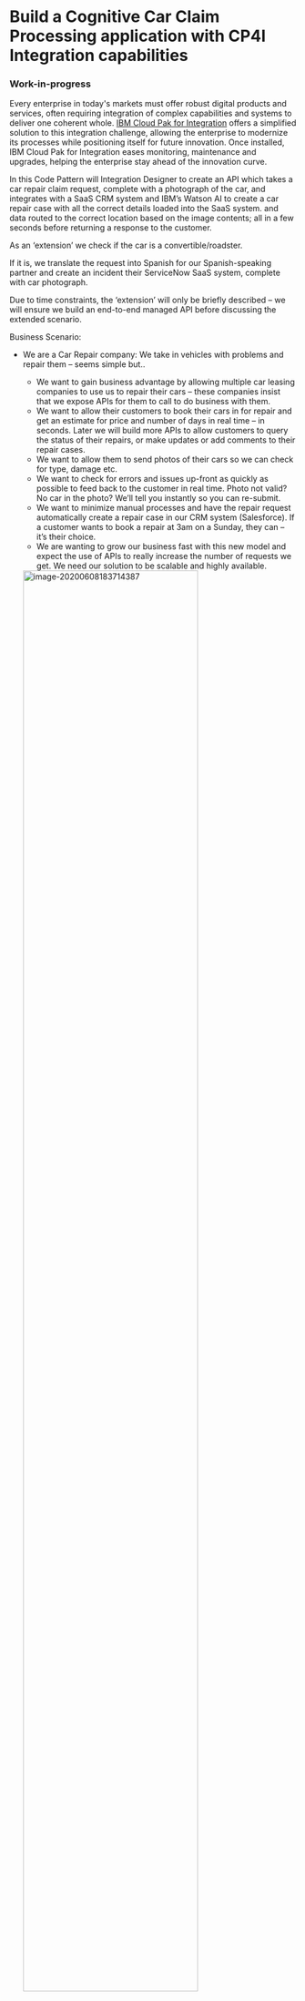 # Build a Cognitive Car Claim Processing application with CP4I Integration capabilities
### Work-in-progress

Every enterprise in today's markets must offer robust digital products and services, often requiring integration of complex capabilities and systems to deliver one coherent whole. [IBM Cloud Pak for Integration](https://cloud.ibm.com/docs/cloud-pak-integration?topic=cloud-pak-integration-getting-started) offers a simplified solution to this integration challenge, allowing the enterprise to modernize its processes while positioning itself for future innovation. Once installed, IBM Cloud Pak for Integration eases monitoring, maintenance and upgrades, helping the enterprise stay ahead of the innovation curve.

In this Code Pattern will Integration Designer to create an API which takes a car repair claim request, complete with a photograph of the car, and integrates with a SaaS CRM system and IBM’s Watson AI to create a car repair case with all the correct details loaded into the SaaS system. and data routed to the correct location based on the image contents; all in a few seconds before returning a response to the customer.

As an ‘extension’ we check if the car is a convertible/roadster.

 If it is, we translate the request into Spanish for our Spanish-speaking partner and create an incident their ServiceNow SaaS system, complete with car photograph.

Due to time constraints, the ‘extension’ will only be briefly described – we will ensure we build an end-to-end managed API before discussing the extended scenario.

Business Scenario:

- We are a Car Repair company: We take in vehicles with problems and repair them – seems simple but..

  - We want to gain business advantage by allowing multiple car leasing companies to use us to repair their cars – these companies insist that we expose APIs for them to call to do business with them.
  - We want to allow their customers to book their cars in for repair and get an estimate for price and number of days in real time – in seconds. Later we will build more APIs to allow customers to query the status of their repairs, or make updates or add comments to their repair cases.
  - We want to allow them to send photos of their cars so we can check for type, damage etc.
  - We want to check for errors and issues up-front as quickly as possible to feed back to the customer in real time. Photo not valid? No car in the photo? We’ll tell you instantly so you can re-submit.
  - We want to minimize manual processes and have the repair request automatically create a repair case in our CRM system (Salesforce). If a customer wants to book a repair at 3am on a Sunday, they can – it’s their choice.
  - We are wanting to grow our business fast with this new model and expect the use of APIs to really increase the number of requests we get. We need our solution to be scalable and highly available.

  <img src="./images/image-20200608183714387.png" alt="image-20200608183714387" width="80%" />



# Architecture

<img src="./images/image-20200605145034827.png" alt="image-20200605145034827" width="67%" />



# Flow

1. User sends car repair request to API (API Connect)
2. User request is forwarded to integration flow
3. Use IBM Watson Visual Recognition to analyze the photo. If it is not a valid picture, Watson will return an error immediately to the user calling the API. Check that Watson can ‘see’ a car in the picture – if not, we will immediately respond back with an error saying ‘There is no car in this picture’ so the error can be corrected immediately.
4. Create a `Case` in Salesforce with the data from the API. This Case is where we store the details and progress of our repair. Also, add an attachment of the photograph to Salesforce so that we have the image stored in our system.
5. Analyze the description of the problem as described by the customer using IBM Watson Tone Analysis. We store this in Salesforce for future reference – if the customer is angry or upset, we may wish to take further action or treat them more carefully.
6. This is an extended scenario, wherein if the car is a specialist car (identified by Visual Recognition Service) it is sent to partner for repair. The partner speaks Spanish and and we'll use IBM Watson language translator to translate our request into Spanish before we send it to them
7. This is an extended scenario as well. Partner uses ServiceNow, not Salesforce so we need to create an incident in their ServiceNow system – automatically
8. Send a response back to the customer with their Salesforce case reference for future enquiries and also an estimate of how long it will take to repair and how much it will cost.



# Watch the Video

[![](http://img.youtube.com/vi/TRzO26kawu4/0.jpg)](https://www.youtube.com/watch?v=TRzO26kawu4)



We will achieve the above objectives in two parts as follows:

Part1 - In part1, this Code Pattern, we will build and deploy our integration application using App Connect in CP4I. 

Part2 - In part2, we will expose the integration application APIs using API management feature of CP4I. [Use API Management capabilities of ICP4i to expose APIs to the wider world in a controlled manner]()



# Steps

1. Plan of Work
   1. Set up our integration systems and services endpoints
   2. Create an integration flow for our ‘Car Repair Claim API’
   3. Deploy the API to the Cloud Pak for Integration (ICP4i) runtime
2. List of things we will need:
   1. List of Systems and Services Endpoints
      1. Salesforce:
      2. IBM Watson – Visual Recognition:
      3. IBM Watson – Tone Analysis:
      4. ServiceNow:
      5. IBM Watson – Language Translation:
   2. IBM Cloud Pak for Integration (ICP4i) Capability list:
      1. Application Integration (IBM App Connect):
      2. Smart Connectors
      3. API Management (IBM API Connect)
   3. Some extra things we need for this series:
      1. An email server and client
      2. GitHub
      3. IBM API Connect Toolkit
3. Getting Started – Setting up the endpoints
   1. Setting up IBM Watson Services
      1. Logging in to IBM Cloud
      2. Creating your free Lite-Plan IBM Watson Services:
   2. Setting up SalesForce
4. Getting into the Cloud Pak and Building Your Integration
   1. Getting into SkyTap and the VMs
   2. Accessing ICP4i
   3. Accessing the Designer Integration Tooling
   4. Connecting the tooling to our endpoints
   5. Setting up the Salesforce Connection
   6. Importing the Integration flow into designer
   7. Reviewing our API Integration Flow:
      1. Receive the Customer’s car repair request with photograph via an API
      2. Use IBM Watson Visual Recognition to analyse the photo.
      3. Check that Watson can ‘see’ a car in the picture
      4. If not, we will immediately respond back with an error saying ‘There is no car in this picture’
      5. Create a ‘Case’ in Salesforce with the data from the API.
      6. Add the photograph to our Salesforce case so we have it stored.
      7. Analyse the description of the problem as described by the customer using IBM Watson Tone Analysis.
      8. Send a response back to the customer with their Salesforce case reference
   8. Starting the flow:
5. Testing our API Integration Flow
   1. API Base path
   2. APIKey / Client ID
   3. UserID and Password
6. How we will test the APIs
   1. $cp4ibasepath
   2. $cp4iuser and $cp4ipw
   3. $cp4iclientid
   4. Setting Environment Variables to test in the ACE Designer
7. Running the tests and results:
   1. Test 1: “Chicken Picture” – demotestchicken.sh
   2. Test2: “Subaru SUV Picture” – demotestsubaru.sh
8. Deploying the Integration flow to ICP4i RunTime via the App Connect Dashboard
   1. Exporting the executable bar file:
   2. Navigating to the App Connect dashboard and importing the .bar file
      1. Name:
      2. Which type of image to run:
      3. IBM App Connect Designer flows
      4. Docker images
      5. Integration Server:
   3. Creating the Connector Credentials Secret:
      1. Downloading the Configuration Package
   4. Testing the flow on the ICP4i runtime:



## 1. Plan of Work

This solution has a number of moving parts, so we’ll tackle them in a logical sequence. If you’re familiar with how to do any of the steps, feel free to do them in the way you prefer or are familiar with.

If you’re familiar with any of the tools we’re using, feel free to embellish or change the series – as long as you make sure it all ‘hangs together’. You can build the ‘extension’ version if you’re familiar with the tooling.

We’ll be doing the following:

### 1.1 Set up our integration systems and services endpoints

We are going to integrate with SaaS systems and IBM Watson AI services. 

We will need to have these endpoints created and create credentials for, so that we can integrate to them securely. In the ‘real world’ systems like Salesforce or ServiceNow will be running at customers already.

### 1.2 Create an integration flow for our ‘Car Repair Claim API’

This will create our API and the integrations to all of our endpoints. 

We will create an ‘integration flow’ which takes the API request, calls the endpoints in the correct order, maps the data between them and sends an appropriate API response back to the caller.

### 1.3 Deploy the API to the Cloud Pak for Integration (ICP4i) runtime

Once we have developed our flow and tested it, we will deploy it to ICP4i running on OpenShift. This will create a Kubernetes container/pod deployment. 



## 2. List of things we will need:

As this is an integration application, we will need systems and services to integrate to:

### 2.1 List of Systems and Services Endpoints

The systems and services we will use are as follows: Instructions for these are further on

#### 2.1.1 Salesforce:

Salesforce is a CRM system provided as a SaaS i.e. it is hosted in the cloud.
In this scenario, we as a car repair company will use Salesforce to create and store our car repair claims.

Salesforce allows you to create developer instances/accounts free of charge. You will need a developer account to run these instructions as to how to create them are included and you can set an account up. If you already have a developer Salesforce account, you can use that.

#### 2.1.2 IBM Watson – Visual Recognition:

IBM Watson is available on the IBM Cloud and also in the IBM Cloud Pak for Data. IBM Cloud lets you create non-expiring free instances of the IBM Watson services that you can use for this exercise (or anything else)

The IBM Watson Visual Recognition service lets you send a picture (.jpg, .png) to Watson and returns a list of things that Watson can ‘see’. In our case, we will use Watson to check if there is a car in the picture and, in the extended version,  if it is a convertible/roadster car or not. If it’s a roadster, we’ll send it to our partners. If it’s not, we’ll repair it ourselves. If there’s no car in the photo, we’ll send it back and let our customer know.

#### 2.1.3 IBM Watson – Tone Analysis:

IBM Watson can tell if someone is happy or sad or angry or many other emotions!

If your customer is angry, you want to know so you can make them happy – we’ll use this to look at the customer’s description of the damage/problem and put the tone into our Salesforce case so that when we call them, we know what to expect.

For the ‘extended’ scenario, we will also use:

#### 2.1.4 ServiceNow:

ServiceNow is an incident management system which is provided as a SaaS on the cloud. Our repair partner which repairs convertible/droptop cars uses this system to manage their repairs.

ServiceNow allows you to create free developer instances as well – you will need one if you want to implement the extended scenario.

#### 2.1.5 IBM Watson – Language Translation:

Our convertible car repair partners speak Spanish – and our Spanish isn’t great (yours might be!).

Fortunately Watson speaks Spanish and many other languages better than we do, so we’ll use Watson to translate our ‘please repair this car’ request before we put the request into our partner’s ServiceNow system.

### 2.2 IBM Cloud Pak for Integration (ICP4i) Capability list:

The Cloud Pak for Integration contains components and capabilities to implement multiple integration patterns – we won’t be using all of them in this exercise.

In part2 of the series, we will be using the secure gateway (DataPower) to secure our APIs as part of API Management but we will not be using messaging (MQ), event streaming/Kafka or the high-speed Data Transfer (Aspera) in this exercise. 

We will use the following ICP4i capabilities in this series:

#### 2.2.1 Application Integration (IBM App Connect):

IBM App connect provides a low-code/no code integration capability with a large number of pre-built connectors to connect to a variety of different endpoints.

We will use this to create the API contract with a simple model and then the integration flow API Implementation that is started with our API call and which contains all the integration logic and data transformation.

#### 2.2.2 Smart Connectors

These connectors contain everything needed to connect to the systems and endpoints – we just need to give them the endpoint location and credentials.

We will use one connector each for

- SalesForce
- Watson Visual Recognition
- Watson Tone Analysis.

 For the extended version:

- Watson Language Translation
- ServiceNow

The connectors will take care of things like authentication, session management, retries etc – you just need to give them credentials to connect and they will handle the rest.

#### 2.2.3 API Management (IBM API Connect)

Once we have our integration API built, we need to expose it securely to the outside world via an API gateway.

We also need to be able to create a self-service portal to allow consumers to discover out APIs and sign up to use them.

We also need to create rate plans to limit how many times the API can be called.

We will push our API from the Application integration capability directly into the API Management capability where the API Product and API artefacts we need will be created for us automatically.

We will then add security and rate limiting plans and publish our API to our secure gateway and portal. 

We will use this capability in part2 of our series.



## 3. Getting Started – Setting up the endpoints

Before we can build our API integration, we need to set up the endpoints that we need will integrate to.

We will set up endpoints to connect to:

- IBM Watson Visual Recognition
- Salesforce
- IBM Watson Tone Analysis

Later, for extended scenario, we will connect to the following endpoints.

- IBM Watson Language Translation
- ServiceNow

### 3.1 Setting up IBM Watson Services

We will set up Watson Visual Recogniton and Tone Analysis.

You will need an IBM Cloud account to do this. You can use your existing one if you wish or you can set up a new one. 

IBM cloud access is free and can be provisioned instantly. 

Once you have an account, all of the Watson services have ‘lite’ plans which allow you to use them for free – the only restriction is the number of calls you can make per month. Don’t worry, we won’t be getting anywhere near that number – and you won’t get charged if you hit the limit, it will just stop working until the next month.

#### 3.1.1 Logging in to IBM Cloud

The IBM Cloud can be accessed at https://cloud.ibm.com

<img src="./images/image-20200609174730528.png" alt="image-20200609174730528" width="50%" />

If you don’t have an IBM ID (You can use the one you used to register for Think!) then click ‘Create an account’ – all you need is an email, you don’t need a credit card.

When you have an IBM ID, sign in at https://cloud.ibm.com (Depending on your company, e.g. if you’re an IBMer, you may go through a Single Sign-on process).

Once you’re in, you’ll be presented with the cloud dashboard showing which services you have provisioned:

<img src="./images/image-20200609204306444.png" alt="image-20200609204306444" width=" 50%" />


(You may not see this many services, clusters etc – the lab authors have many things in their IBM Cloud accounts.)

If you already have the IBM Watson services in your account, or you know how to create them then skip to ‘Obtaining your Watson Credentials’

#### 3.1.2 Creating your free Lite-Plan IBM Watson Services:

On the IBM Cloud Dashboard, click `Catalog`. 

You’ll see a list of services (if not, click on `services`).

Check the `AI` filter checkbox on the left to filter for Watson services. (You can also search for them by name)

<img src="./images/image-20200609204553080.png" alt="image-20200609204553080" width=" 50%" />

Scroll down and click on the `Visual Recognition` tile.

<img src="./images/image-20200609213928692.png" alt="image-20200609213928692" width="30%" />

Inside, you’ll be able create a lite plan (free) instance as shown in the screenshot below (ignore the warning on our screenshot about only being able to have one lite plan per account– that’s because we already had one lite instance set up in the lab authors’ IBM Cloud Account)

<img src="./images/image-20200609214115913.png" alt="image-20200609214115913" width="60%" />

Select the free `lite` plan and provision the service.

You can change the service name to something more memorable if you wish.

Once you create the service, you’ll be able to see it in your cloud dashboard (to get to the cloud Dashboard, click the `hamburger` menu at the top left of the screen and select `Dashboard`

<img src="./images/image-20200609222149224.png" alt="image-20200609222149224" width="30%" />

 Look under `Services` and you’ll find your newly created service (you can see a number of services in our screenshot below – we’ve renamed ours to add `Dallas` on the end but yours will have a similar name)     

<img src="./images/image-20200609222405756.png" alt="image-20200609222405756" width="67%" /> 

Click on your new service and you’ll see the `Manage` tab:

<img src="./images/image-20200609222439728.png" alt="image-20200609222439728" width="67%" />

The API key and URL are what we are going to need to integrate with the service. You can click `Show credentials` and copy/paste them somewhere for later use in this lab or you can click `Download` and they will be downloaded as a text file for you.

You’ll next need to do similar for `Language Translator`. It also has `Lite` plans and are set up in the same place on the IBM Cloud. You may choose any region you want.

Make sure you obtain the URL and API keys (in `credentials`) for all of these Watson services – we’ll be needing them later. You obtain the URL and API keys for both the services in the same way.

<img src="./images/image-20200609223016557.png" alt="image-20200609223016557" width="40%" />



### 3.2 Setting up SalesForce

Salesforce is a CRM system hosted as a SaaS in the cloud.

We will need a **developer** account to use for testing – if you already have a Salesforce developer account, you can use that – if not, you can sign up for a free developer account now.

Go to https://developer.salesforce.com and click on `sign up`

<img src="./images/image-20200609223448761.png" alt="image-20200609223448761"   width="80%" />

Not that this is NOT the same as `salesforce.com -> try for free`. **You will need a developer account to use this lab**. You can use a webmail email address to sign up if you wish, rather than your company one.

(we emphasize this a lot but on of the most common reasons for `My integration to Salesforce doesn’t work` is that the account being used is not a developer one).

Once you have a salesforce developer account, log in to check it – you’ll get to something like this:

(Remember to log in at your salesforce developer/instance URL, not just at salesforce.com)

<img src="./images/image-20200609223649581.png" alt="image-20200609223649581" />

You will require admin level access to your Salesforce account.

When you create a free Salesforce account to test, make sure that you create a [Developer account](https://developer.salesforce.com/) rather than a Trial account. If you connect to App Connect with a `Free Trial` account, the Salesforce integrations will not work.

OK, we have our endpoints – we’re ready to integrate!



## 4. Setting up Cloud Pak for Integration instance on IBM Cloud

We will create an instance of Cloud Pak for Integration on IBM Cloud. You can find more about CP4I [here](https://www.ibm.com/cloud/cloud-pak-for-integration1). 

> If you already have a CP4I instance with App Connect and API Connect capabilities added, feel free to use your existing instance. You may skip this section and jump to section 5 (Building your Integration)

Refer to [Provisioning.md](./Provisioning.md) for CP4I set up instructions.



## 5. Building Your Integration

### 5.1 Accessing CP4I

- Login to your IBM Cloud dashboard and click `Schematics workspaces`![image-20200615171009495](./images/image-20200615171009495.png
- Scroll down to the `Schematics workspaces` section and click on the workspace you created

![image-20200615225236641](./images/image-20200615225236641.png)

- Click on the `Offering dashboard` 

![image-20200615225422040](./images/image-20200615225422040.png)



If you see any certificate issue, you can select to proceed to unsafe website/link. You’ll be presented with a login screen to CP4I. Use `admin` as username and the password that you set while following `Provisioning` instructions. Click on `Login`. 

Click on `Skip Welcome` , if a welcome page is displayed. 

Welcome to ICP4i! You’re now at the home screen showing all the capabilities of the pak, brought together in one place.

We’re going to be using API Connect and App Connect for this exercise.

![image-20200615230600574](./images/image-20200615230600574.png)



Click `View instances` to see the capabilities added in CP4I instance using the option `demoPreparation` while installing CP4I.

![image-20200615231154274](./images/image-20200615231154274.png)



You can see that we have App Connect Designer (the tooling for building integrations), the App Connect Dashboard (this is what manages the integration runtimes) and API Connect (for managing APIs).

(Don’t worry if your instance names are not identical to the screenshots)

At any time, we can use the menu to navigate between these capabilities, as well as using the platform home screen. Use the `hamburger` menu at the top left like so:

<img src="./images/image-20200615231615577.png" alt="image-20200615231615577" width="47%" />



> *Occasionally, in the lab environment, you might find that the navigation menu shows ‘0’ instances of the capabilities. Don’t worry, everything is still there!*

*If this happens, click on ‘Platform home’ in the menu, then click ‘View Instances’ tab. After this, the menu will work again!*



### 5.2 Accessing the Designer Integration Tooling

Click on `ace-designer-demo` under `App Connect`. You’ll arrive at the App Connect Designer Dashboard here:

![image-20200615232058774](./images/image-20200615232058774.png)

This is where we can create all of our API integration flows and also manage our connectivity to our services and endpoints. You can create many integration flows and manage them all here.

At the moment, there’s nothing here ye, so let’s build some integration logic.

First, we’re going to connect the designer tooling to our endpoints that we set up earlier.

The Smart Connectors are meta-data driven, so they need to be able to connect whilst we’re using the tooling to ensure that they show us the correct data and functions available from our endpoints.

To connect to our endpoints, we’re going to need the credentials we created earlier.

### 5.3 Connecting the tooling to our endpoints

Let’s go to the connector catalog: click on the cogwheel/sprocket menu and click `Catalog`

![image-20200615232502528](./images/image-20200615232502528.png)

The connector catalog appears with a list of the cloud pak connectors which are installed locally. There are many more connectors available although not all all of them run ‘locally’. Some of the connectors are currently available in the pak locally, all of them are available on the IBM cloud – you can use the ones that run on the IBM cloud directly from ICP4i designer as well – you just need to link ICP4i to your IBM cloud account, which we won’t be doing in this code pattern.

More connectors are being developed constantly – for a list, look here: https://www.ibm.com/cloud/app-connect/connectors/

You can choose whether you want to run the connectors locally or on the IBM cloud. For this task, we will run them locally:

![image-20200616093457103](./images/image-20200616093457103.png)

Let’s set up our Watson AI endpoints – scroll down until you see the IBM Watson connectors:

<img src="./images/image-20200616093522969.png" alt="image-20200616093522969" width="80%" />



Click on ‘IBM Watson Visual Recognition’. 

You’ll see that the connector expands and shows you the actions available for the connector.

ICP4i connectors are smart connectors and are metadata driven – you don’t need to know what functions and data are in the endpoint – the connectors will usually show them to you.

<img src="./images/image-20200616093644485.png" alt="image-20200616093644485" width="50%" />

Click on `Connect`

You may be be asked if you want to run the connector `local` (runs on ICP4i) or on the IBM Cloud. If asked, for this task click `Local` and click `Connect`.

To connect to your Watson Visual Recognition account, you’ll need credentials – otherwise anyone could connect to it. The service is protected by an API key.

You’ll now be asked for the API key that you kept safe from before: Enter it here and click `connect`

Make sure you have the right one – the one for e.g. Tone Analyzer will not work for Visual Recognition.

<img src="./images/image-20200616094137910.png" alt="image-20200616094137910" width="50%" />

(Hint: you can use the ‘eye’ button to show the API key to check it’s correct)

If you’ve ‘forgotten’ your API key, go back to the service you created in the IBM Cloud – you can view it from there.

If all goes well, (i.e. you’ve entered your key correctly), a connector account will be created for you – that’s it! You’ve added visual recognition capability to your integration

<img src="./images/image-20200616095925571.png" alt="image-20200616095925571" width="50%" />

IMPORTANT: DON’T MOVE ON YET! You’ll see `Account 1` as the name of the account.

WE NEED TO RENAME THE ACCOUNT FOR THIS TASK TO WORK SEAMLESSLY (we’ll tell you how to fix it if you don’t later….but it’s easier if you do!)

ICP4i lets you have multiple accounts for connecting to each type of system. For example you could have a DEV account, a TEST account and a PROD account. Or you may have a USA instance and an EU instance. The name is what the integrations use to reference the correct account. You can connect your connectors to as many places as you wish – there’s no extra charge – all connectors are included.

To rename your account, Click the three dots menu and click `rename account`

<img src="./images/image-20200616100321676.png" alt="image-20200616100321676" width="50%" />

In the dialog box, name the account `App Connect Trial` (exactly as shown – capitals on the first letter of the words, spaces between the words) and click `Rename Account` as shown below,

<img src="./images/image-20200616100427281.png" alt="image-20200616100427281" width="50%" />

You connector should now look like this:

<img src="./images/image-20200616100502762.png" alt="image-20200616100502762" width="50%" />

OK, we have our Visual Recognition sorted – let’s do the next two Watson connectors:

Click on `IBM Watson Tone Analyzer` and click `Connect`

<img src="./images/image-20200616100607006.png" alt="image-20200616100607006" width="50%" />

Select the Local connector (if asked – you may not be) and click Continue

<img src="./images/image-20200616100752616.png" alt="image-20200616100752616" width="50%" />

For this connector, we’ll need the URL and the API key that we got earlier: Enter them in the dialog below – (you won’t need the User name and Password). 

Note: Your URL may be different to our screenshot – it depends in which cloud region your service is running. Click `Connect`

<img src="./images/image-20200616100952807.png" alt="image-20200616100952807" width="50%" />

And we’re connected!

IMPORTANT – FOR THE TASK, RENAME THE ACCOUNT to `App Connect Trial`. (use the three dots menu and click `Rename Account` )

<img src="./images/image-20200616101114113.png" alt="image-20200616101114113" width="50%" />

Your connector should look like this:

<img src="./images/image-20200616101208091.png" alt="image-20200616101208091" width="50%" />

Finally, let’s connect to the Watson Language Translator – it’s very similar:

<img src="./images/image-20200616101249851.png" alt="image-20200616101249851" width="50%" />

Click `Connect` and select `Local` for the connector location (if asked) then enter your URL and API key (note your URL may be different from our screenshot depending on the region of your Watson services)

<img src="./images/image-20200616103057038.png" alt="image-20200616103057038" width="50%" />

Click `Connect`

IMPORTANT – FOR THIS CODE PATTERN, RENAME THE ACCOUNT to `App Connect Trial`. (use the three dots menu and click `Rename Account` )

It should look like this:

<img src="./images/image-20200616103219649.png" alt="image-20200616103219649" width="50%" />

Why is it important to rename the accounts? We’re going to import an integration flow to save you some typing and clicking. This flow is configured to look for connector accounts named `App Connect Trial`

If you don’t rename your accounts, you’ll need to edit the flow to point to the ones you’ve created and match the names. It’s not hard to do, but it does add extra work.

### 5.4 Setting up the Salesforce Connection

Just one more endpoint to go, then we can look at API flows.

Scroll down to the Salesforce connector. There may be multiple types of salesforce connector shown , pick the first one just called `Salesforce`.

(You may see there are already accounts created – we’ll be creating a new one to connect to your Salesforce account anyway – don’t use the existing accounts – you won’t be able to see where your integrations go..)

Click `Add a new account` if there are existing accounts, or just click `Connect` if this is the first one.

<img src="./images/image-20200616103600066.png" alt="image-20200616103600066" width="50%" />

Select a Local connector location (if asked – you may not be asked) and click ‘Continue’

<img src="./images/image-20200616103813680.png" alt="image-20200616103813680" width="50%" />

You’ll now be asked for the Salesforce credentials – how do you get these? Follow the steps below. 

Salesforce needs more than just your userid and password – it needs a client Id and Client Secret as well. Also, what you type in the ‘Password’ field in the connector isn’t just your password that you log in with.

The fields we need are shown below

<img src="./images/image-20200616103931845.png" alt="image-20200616103931845" width="50%" />

You will require admin level access to your Salesforce account. 

 When youa free Salesforce account to test, make sure that you created a [Developer account](https://developer.salesforce.com/) rather than a Trial account. If you connect to App Connect with a “Free Trial” account, the Salesforce integrations may not work.

Login to your Salesforce Developer account – you should see the screen like below:

![image-20200616104029898](./images/image-20200616104029898.png)

To get your **loginURL**, click on your user profile. The URL text below your Account Name is your login URL – BUT WITHOUT THE LEADING HTTPS:// .

![image-20200616104103155](./images/image-20200616104103155.png)

 

Insert the **login URL** into the connector account form as shown below:

IMPORTANT: You MUST enter the ‘https://’ part as well – it won’t work if you just copy/paste from the salesforce screen e.g. “um1.salesforce.com” will **not** work. “https://um1.salesforce.com” will!

<img src="./images/image-20200616104134388.png" alt="image-20200616104134388" width="50%" />

Next we will need to **retrieve Security Token**. For this click on your user profile and select the Settings option in the profile panel.

![image-20200616104211975](./images/image-20200616104211975.png)

Under Settings, find and click the “Reset Security Token” option

(you may need to go to ‘Switch to lightning experience’ to see this)

<img src="./images/image-20200616111047905.png" alt="image-20200616111047905" width="30%" />(On the top right if you see it)





![image-20200616111152457](./images/image-20200616111152457.png)

Click on Reset Security Token Button and it will send the **newly generated security token to your admin email address**. Use the token for your credentials. 

To populate the Password field on the connector account screen you will need to *concatenate the Password used to log into the Salesforce account with the Security Token received via above step* as shown below:

For example if you Salesforce password is 'myGreatPassword’ and your Salesforce security token is ‘2325jsdhew4312hs534dh’ then you should enter

`myGreatPassword2325jsdhew4312hs534dh` in the ‘password’ field.

<img src="./images/image-20200616111407934.png" alt="image-20200616111407934" width="50%" />

Next we will retrieve the **Client ID and Secret**

**Click the ‘setup’ cogwheel at the top right.**

On the left-hand Finder panel go to:
**PLATFORM TOOLS > Apps > App Manager**

![image-20200616111549686](./images/image-20200616111549686.png)

You then want to **create a New Connected App** or use an existing one. Steps for creating a new app are as follows:

![image-20200616111625258](./images/image-20200616111625258.png)

Provide a Connect App Name and an API Name is automatically generated for you. Provide a Contact Email (usually admin email address). Please make sure you Enable OAuth Settings and follow steps below to configure the OAuth setting.

![image-20200616111648866](./images/image-20200616111648866.png)

Click on Enable OAuth Settings to get the configuration panel.

Either click on Enable for Device Flow and that will auto-generate a Callback URL or alternately you can provide your own fully qualified Callback URL

Next step is to configure the scope of access for our connectors which will be the Connected App in this case.

Connectors technically only require “data api” - you can optionally choose to enable all the scopes for this connected app.

And then click on Save.

![image-20200616112325268](./images/image-20200616112325268.png)

**It may take several minutes for newly created Connected App to be registered**. Once registered go back to App Manager, select and view the created App

![image-20200616112348717](./images/image-20200616112348717.png)

Use **Consumer Key and Secret as Client ID and Client Secret** respectively as needed in the connector account UI as follows:

<img src="./images/image-20200616112415309.png" alt="image-20200616112415309" width="50%" />

Click Connect – you should see your account created!

IMPORTANT – After all that, we need to rename our account! Don’t forget to use the three dots an rename our account to `App Connect Trial` as shown below.

<img src="./images/image-20200616112510301.png" alt="image-20200616112510301" width="50%" />

Just as an aside, look at the sheer amount of data and functions available through the connector – you can expand them to see what the actions are. As the connectors are metadata driven, if you customize Salesforce with extra or customized fields, the connectors will pick them up automatically.

Great! We’re now all connected up! Let’s go and see our flow!



### 5.5 Importing the Integration flow into designer

Login to ICP4i dashboard and go to App Connect Designer. Click on the cogwheel (top right) and select `Dashboard` from the menu.

![image-20200616112733785](./images/image-20200616112733785.png)

Click on `New` at the top right and select `Import flow`

![image-20200616112804457](./images/image-20200616112804457.png)

We have a flow to use already built in github repo – we’re going to import it to save you typing and clicking!

It also avoids a LOT of screenshots and ‘click here, click there, type this instructions’ – you could even probably work out how the flow works just from watching the video [here](https://www.youtube.com/watch?v=TRzO26kawu4) but we’ll step you through it in this exercise.

There is a lot of detailed designer flow documentation for when you want to delve deeper – a good place to start is [https://ibm.biz/learnappconnect](https://ibm.biz/learnappconnect-)

Enter the following into the `Specify a file URL` field:

https://raw.githubusercontent.com/IBM/build-an-integration-application-using-ibm-cloud-pak-for-integration/master/Car%20Insurance%20Cognitive%20API%20Lab%20Short.yaml

(The %20 are how spaces are represented in a URL – they flow name has spaces in it, not %20)

<img src="./images/image-20200616123416889.png" alt="image-20200616123416889" width="50%" />

(This is the address of the ‘Car Insurance Cognitive API Lab.yaml’ flow in our git repository)

Click `Add file`. Then click `Import` 

<img src="./images/image-20200616122815425.png" alt="image-20200616122815425" width="50%" />



### 5.5 Reviewing our API Integration Flow:

Refer to ReviewingIntegrationFlow.md

*This section can take some time. If you’re more interested as to how the flow is built, go through this section. If you may be short on time, as the flow is pre-built and we won’t change it you can skip straight to ‘**Starting the flow’** section and come back here later.  There are lots of screen shots, so you can read this lab guide afterwards at your leisure.*

To continue reviewing the API Integration Flow, refer to [ReviewingIntegrationFlow.md](./ReviewingIntegrationFlow.md) file

### 5.6 Starting the flow

Now we’ve looked at the integration flow, let’s start it up.

Click `Start API` on the three dot menu at the top right:

![image-20200616180036046](./images/image-20200616180036046.png)

Your API should change to a status of ‘Running’ like below

<img src="./images/image-20200616180059747.png" alt="image-20200616180059747" width="20%" />

Now our flow is running, we need to test it.



## 6. Testing our API Integration Flow

Now we’ve built our API, we need to test it. In the course of this lab, we will want to test our APIs in three places:

- In the App Connect Designer (What we’ve just built)
- When it’s deployed to the Cloud Pak App Connect Runtime
- When it’s being called through the API Connect Gateway and Portal

All of these API deployment endpoints will use the same data, verbs and structure – the differences will be in the endpoint and how we authenticate to the provider.

There are three variables that will change for our test cases

### 6.1 API Base path

This is the first part of the URL e.g. https://host:port/Car_Insurance_Cognitive_API_Lab_Short this will change depending on where we deploy our API endpoint e.g. in Designer, In App Connect or exposed through the API Gateway in API Connect.

### 6.2 APIKey / Client ID

This is the authentication method that we will use with API Connect. This is described in the request as a header of X-IBM-Client-Id:<<apikey>>

### 6.3 UserID and Password

This is used by the App Connect Designer to authenticate users.



## 7. How we will test the APIs

APIs can be tested in a number of different ways, for example using the IBM API Test and Monitor tool – available for free here: https://www.ibm.com/uk-en/cloud/api-connect/api-test

For simplicity and speed, as we’re using base64 pictures, we will use simple curl scripts so that we can call the APIs from the command line – we can also use these in CI/CD pipelines if we want.

Our curl scripts start like this:

curl -k -u **$cp4iuser**:**$cp4ipw** --request POST  --url **$cp4ibasepath**/CarRepairClaim --header "X-IBM-Client-Id:**$cp4iclientid**" --header 'accept: application/json'  --header 'content-type: application/json' --data '{“<<DataGoesHere>>….

Curl is ‘Client URL’ – it’s a way of calling an HTTP service from the command line: Let’s break it down:

curl: Name of the command. -k means don’t check for certificate validity

-u: specifies username:password to authenticate APIs that need those

--request: tells us what HTTP verb to use. In our case ‘POST’ which is HTTP for ‘Create’

--url: Specifies the location of the resource we want to act on. In our case, our resource is the CarRepairClaim

--header: These are HTTP headers which add extra information to the request.

‘X-IBM-Client-Id’ is how we will send the client ID when we call through API Connect Secure Gateway

‘accept: application/json’ and ‘content-type: application/json’ mean that we will receive and send JSON formatted data (As opposed to XML for instance)

--data: This is the actual request data – in JSON format as specified above.

The parts in **BOLD** above are those parts which will use environment variables so that we can re-use the script with different values.

These are the environment variables that we want to change:

### 7.1 $cp4ibasepath

This is the host and port and the first part of the API path, it also includes the ‘http’ or ‘https’ part of the URL.

We will set this to http://myserver:myport/Car_Insurance_Cognitive_API_Lab_Short

### 7.2 $cp4iuser and $cp4ipw

These are the userID and Password for the designer instance

### 7.3 $cp4iclientid

This is the clientid – this is used for authentication for API Connect.

The test scripts are pre-built on github ready for you to use. The scripts are available in the cloned git repository.

```
**TODO Check if git clone command instructions are already provided**
```

### 7.4 Setting Environment Variables to test in the ACE Designer

To get the credentials for the designer, we go to the ‘Manage’ tab in designer.

![image-20200617145700745](./images/image-20200617145700745.png)

This gives us the values for running the following commands in the terminal. ‘export’ is unix-speak for ‘set the environment variable’

export cp4ibasepath=https://ace-design-https-ace.apps.demo.ibmdte.net/Car_Insurance_Cognitive_API_Lab_Short

export cp4iuser=<<username>>

export cp4ipw=<<password>>

To see the password, click the ‘Eye’ icon. To copy it to the clipboard, click the double-square ‘copy’ icons.



## 8. Running the tests and results

### 8.1 Test 1: “Chicken Picture” – demotestchicken.sh

This test sends a picture with a chicken – there is no car in it so we should get an error

<img src="./images/image-20200617145855955.png" alt="image-20200617145855955" width="50%" />

To run the test, type (including the first dot and slash) ./demotestchicken.sh

We’re going to send this request:

```
{"Name":"Vernon Barker",

"eMail":"to@epiope.my",

"LicensePlate":"tepuru",

"DescriptionOfDamage":"58",

"PhotoOfCar":"<<Base64image>>”,

,"ContactID":"8897796795006976"}
```

The expected response is something like:

``` 
{"error":

{"statusCode":400,

"message":"There is no car in this image, please resubmit"}

}
```

If you get `unexpected end of file`, double check that your API flow is started!

<img src="./images/image-20200617150623704.png" alt="image-20200617150623704" width="20%" />

### 8.2 Test2: “Subaru SUV Picture” – demotestsubaru.sh

<img src="./images/image-20200617150715075.png" alt="image-20200617150715075" width="50%" />

The request is:

```
{"Name":"Derek Subaru",

"eMail":"SubaruDerek@example.com",

"LicensePlate":"SUBARU1",

"DescriptionOfDamage":"You cannot see it from the outside but the engine will not start any more. This car is rubbish and I hate it. Fix it quickly or I will sue!",

"PhotoOfCar":"<<Base 64 picture>>”,

"ContactID":"8897796795006976"}
```

The expected response is:

```
{"CaseReference":"5003z000025uVRSAA2",

"EstimatedBill":300,

"EstimatedDays":3,

"LicensePlate":"SUBARU1",

"Name":"Derek Subaru",

"eMail":"SubaruDerek@example.com"}
```

Note how this has created a case in Salesforce – you can go to Salesforce and see the case yourself

<img src="./images/image-20200617152121112.png" alt="image-20200617152121112"/>

Click the 9 dots at the top left:

<img src="./images/image-20200617152151162.png" alt="image-20200617152151162" width="50%" />

In ‘Search Apps and items, type ‘case’ then click ‘Cases’

Don’t panic that it looks empty! Notice the filter `Recently Viewed` – click this to pull it down and select `All Open Cases`

<img src="./images/image-20200617152316937.png" alt="image-20200617152316937"/>

Then you can see your case – with the Subaru photo in it!

![image-20200617152342993](./images/image-20200617152342993.png)

Click on the ‘CarPicture.jpg’ to see the attached photo.

<img src="./images/image-20200617152403813.png" alt="image-20200617152403813" width="50%" />



## 9. Deploying the Integration flow to ICP4i RunTime via the App Connect Dashboard

We’ve now got our flow running in the designer and we’ve tested it – now we need to deploy it ‘for real’ on the cloud pak runtime.

To do this, we’ll export a .bar file of our flow from the designer. This .bar file contains everything in our flow – with the exception of the connector credentials, which we’ll configure later in a Kubernetes secret.

When we deploy, it will create a 3 HA replica container pods running on OpenShift – automatically.

### 9.1 Exporting the executable bar file

To export the .bar file, go into the designer dashboard and click the ‘…’ menu on the integration tile and click ‘Export…’

<img src="./images/image-20200617152533827.png" alt="image-20200617152533827" width="50%" />

You’ll get a dialog box. Select ‘Export for integration server (BAR)’ and click ‘Export’

<img src="./images/image-20200617152600995.png" alt="image-20200617152600995" width="70%" />

The browser may prompt you for a download location – otherwise it will place the ‘Car_Insurance_Cognitive_API_Lab_Short.bar’ file in the Downloads directory.

The ‘Export for IBM managed cloud’ is the YAML source for the flow. It’s what we exported to git. You can import and export .yaml flows as you wish – they are source, not executables.

That’s it – we now have our executable flow – let’s see what we need to do to deploy it.

### 9.2 Navigating to the App Connect dashboard and importing the .bar file

From the menu, click ‘App Connect’ and then click ‘ace-1’:  This is the runtime, and not the tooling.

<img src="./images/image-20200617152812060.png" alt="image-20200617152812060" width="50%" />

You’ll then be taken to the App Connect Dashboard – at the moment, there are no integrations here:

<img src="./images/image-20200617152944331.png" alt="image-20200617152944331" />

We need to create an integration server to run our integration. An integration server is a Kubernetes pod which has the containers needed to run our .bar file.

(If you’re not familiar with Kubernetes terms, don’t worry. We are going to deploy our integration in a multiply-redundant, scalable, highly available way)

Click ‘Create Server’

<img src="./images/image-20200617153024018.png" alt="image-20200617153024018" width="50%" />

In the dialog box, click ‘Add a BAR file’ (the + sign in the circle)

Browse to the location of the ‘Car_Insurance_Cognitive_API_Lab.bar’ file that you exported from designer and select it with ‘Open’

<img src="./images/image-20200617153057914.png" alt="image-20200617153057914" width="50%" />

– then hit continue on the dialog as below:

<img src="./images/image-20200617153128715.png" alt="image-20200617153128715" width="50%" />

<img src="./images/image-20200617153146619.png" alt="image-20200617153146619" width="50%" />

We’re going to create an integration server to run our integration. Before we can do this, we need to download the configuration package.

The configuration package is a template where we can put all of our credentials (to connect to Salesforce, Watson etc). Click ‘Download Configuration Package’ to download it. A file named ‘config.tar-z.gz’ will be downloaded – we’ll use this later.

 Now click ‘Next’ – you’ll be asked what kind of server you want to create: Choose “Designer” then click ‘Configuration’

<img src="./images/image-20200617153220335.png" alt="image-20200617153220335" width="50%" />

You’ll see the following configuration options:

### 9.2.1 Name:

A name for the server – we’re going to use ‘carrepair01’ – if you see errors with your name, one key thing is that the name must be lower case.

### 9.2.2 Which type of image to run:

Select “App Connect Enterprise only” – the other options are if you want to connect to IBM MQ – in this case, we don’t need that as we are not connecting to MQ in this lab.

### 9.2.3 IBM App Connect Designer flows

We can use local connectors, or both cloud and local connectors: We’ll select ‘local connectors only’ as below:

<img src="./images/image-20200617153332096.png" alt="image-20200617153332096" width="50%" />

### 9.2.4 Docker images

Enter ‘ibm-entitlement-key’

The deployment is going to create some pods with App Connect container images – we need to be able to pull those images to create the pods.

### 9.2.5 Integration Server:

This is the Kubernetes secret that we will create to store the userids and passwords: We will give it a name now: we will call ours carrepaircreds01

<img src="./images/image-20200617153904138.png" alt="image-20200617153904138" width="50%" />

A Kubernetes secret is a way of storing sensitive information in Kubernetes and Openshift. In this way, we keep our connection credentials separate from our integration logic.

After this, click ‘Create’:

When you refresh, you should see this in your dashboard:

![image-20200617153934266](./images/image-20200617153934266.png)

You may find that you initially see what looks like an error – this is the cloud pak spinning up 3 pods of the integration server – it won’t show a green tick until all the pods are running. Give it a few minutes or so and refresh your browser. You can leave it in this state for a bit and get on with the next part of the lab if you wish.

<img src="./images/image-20200617154008866.png" alt="image-20200617154008866" width="30%" />

At this point, the integration is running on the cloud pak however, it can’t actually connect to anything – it doesn’t have any credentials to connect to Salesforce or Watson.

Click the tile and you’ll see the following:

<img src="./images/image-20200617154032834.png" alt="image-20200617154032834" width="30%" />

Click again, and you’ll drill down further and see the following:

![image-20200617154050313](./images/image-20200617154050313.png)

You can see the REST operation, the base URL and you can even download the OpenAPI (also called swagger) document.

We can test this if we wish! (It’s not compulsory…). Use the same curl scripts that we used for designer, but change the URL to point to the REST API Base URL given in the UI. At this point though, our integration will fail as it has no credentials….

(Not that you’ll need to make sure you have the /CarRepairClaim at the end of the URL).

## 9.3 Creating the Connector Credentials Secret:

Before we can deploy our integration flow, we need to create a Kubernetes secret to hold our credentials.

Why do we need to do this, if we already have them in designer? The answer is environments – each environment will have different credentials which need to be managed.

DEV will need one set of credentials, TEST another etc. Also, a different person can manage the secrets than creates the integration flows. Developers can build flows and use the connectors with their own test credentials – when they are deployed, they pick up the TEST, UAT or PROD credentials as the need to.

The account name in the flow and the secret name in the deployment is the key.

### 9.3.1 Downloading the Configuration Package

ICP4i gives you a pre-built configuration package to help you create your secrets – you’re not on your own!

Earlier on, we downloaded this package from this dialog box:

<img src="./images/image-20200617154242471.png" alt="image-20200617154242471" width="50%" />

Unzip the downloaded file and you’ll see the files within:

<img src="./images/image-20200617154410725.png" alt="image-20200617154410725" width="50%" />

The one we want to focus on is called credentials.yaml - we need to put our credentials in there.

Click on ‘Extract’ to extract the files from the archive. We’re going to leave it in ‘Downloads’ for this example, but you can place it where you wish – when the ‘where to extract’ dialog box appears, click ‘Extract’ again.

<img src="./images/image-20200617154435958.png" alt="image-20200617154435958" width="50%" />

At this point, all the files will be in the Downloads directory.

Double-click credentials.yaml to edit it – you’ll see it’s empty.

There is a template/sample credentials file available at https://github.com/garrata/carrepairdemo/blob/master/sample_credentials.yaml

You can see it here (ignore the ServiceNow details – we will use them later)

<img src="./images/image-20200617154546514.png" alt="image-20200617154546514" width=" 67%" />

You can either download this file into the downloads directory, or just copy and paste the contents into the editor like so:

<img src="./images/image-20200617154615939.png" alt="image-20200617154615939" width="67%" />

We’re now going to overwrite the credentials with those that we created earlier.

Note that the ‘name’ field needs to be “App Connect Trial” for every account. This is so that the flow can pick up the correct credential.

You may find it’s easier to edit the file locally on your workstation and then copy/paste the results into the editor.

There is also another file you may prefer to start from here: https://github.com/garrata/carrepairdemo/blob/master/credentials_obfuscated.yaml

Contents shown below:

Remember that this is a .yaml file so spaces/tabs etc are crucial – don’t change them from the template:

<img src="./images/image-20200617154639425.png" alt="image-20200617154639425" width="67%" />

Click ‘Save’ on the editor and close it.

In the config package, there is a script called ‘generateSecrets.sh’ – this will create the Kubernetes secret based on our credentials file.

To run the script, we need to set up our environment to that it points to our ICP4i Instance – let’s do that now.

In the FireFox browser, go back to the Cloud Pak Platform Navigator and select ‘Cloud Pak Foundation” from the hamburger menu.

<img src="./images/image-20200617154657968.png" alt="image-20200617154657968" />

Now click on the ‘face’ icon on the top right and click on the ‘configure client’ cogwheel in the menu

![image-20200617154718356](./images/image-20200617154718356.png)

You’ll get a series of commands to run on the desktop terminal:

Click the ‘Copy to clipboard’ icon (overlapping squares)

<img src="./images/image-20200617154802393.png" alt="image-20200617154802393" width="67%" />

We now have the commands we need – we’re now going to paste them into the terminal.

Open the terminal using the Applications menu and clicking ‘Terminal’

<img src="./images/image-20200617154837930.png" alt="image-20200617154837930" width="80%" />

Now paste the commands from the clipboard to run them: Edit/Paste (or right-click/paste)

<img src="./images/image-20200617154853991.png" alt="image-20200617154853991" width="80%" />

<img src="./images/image-20200617154903836.png" alt="image-20200617154903836" width="80%" />

The commands will run and connect you to ICP4i!

You can check you’re connected by using an OpenShift command e.g ‘oc get projects’ to see the OpenShift projects in ICP4i.

We’re going to put our secret into the ‘ace’ project – this is where app connect is installed.

Type ‘oc project ace’ to use the ‘ace’ project (an OpenShift project is like a Kubernetes namespace)

<img src="./images/image-20200617154927407.png" alt="image-20200617154927407" width="80%" />

We’re currently in the ibmuser home directory (check by typing pwd if you wish – pwd=Print Working Directory).

Type ‘cd Downloads’ to get to the Downloads directory – this is where we have our configuration.yaml and our generateSecrets.sh script

Type ‘./generateSecrets.sh carrepaircreds01’ (yes, start with dot and slash – that tells linux to run the command in the current directory)

<img src="./images/image-20200617154944827.png" alt="image-20200617154944827" width="80%" />

This will create the Kubernetes secret called ‘carrepaircreds01’ into the cloud pak.

<img src="./images/image-20200617155000265.png" alt="image-20200617155000265" width="80%" />

If we go back to the App Connect Dashboard, we can see that our integration should be running – and be running with 3 highly available replicas.

<img src="./images/image-20200617155015044.png" alt="image-20200617155015044" width="30%" />

This means we now have our integration running on our cloud pak server.

Now would be a good time to test it again – good job we have re-usable automated test scripts!

### 9.4 Testing the flow on the ICP4i runtime

We’ll use the same scrips we used to test designer – we’ll just change the variables to point to the ICP4 runtime.

Click on our carrepair01 integration tile on the dashboard – you’ll see this:

<img src="./images/image-20200617155054950.png" alt="image-20200617155054950" width="30%" />

Click on this and you’ll see:

<img src="./images/image-20200617155111540.png" alt="image-20200617155111540" width="67%" />

The ‘REST API Base URL’ gives us the base URL variable we need.

We just need to set the cp4ibasepath variable correctly:

]In the terminal, run (All one line)

export cp4ibasepath=http://carrepair01-http-ace.apps.demo.ibmdte.net:80/Car_Insurance_Cognitive_API_Lab_Short

To run the tests, we do the same as we did last time:

./demotestchicken.sh

./demotestsubaru.sh

(if you can’t find the scripts, check you’re in the right place – they may be in the home (ibmuser) directory, or in the Downloads directory – either is fine.

Demotestchicken.sh will give an error as there is no car, but demotestsubaru.sh should create another case in Salesforce – go check if you wish.



